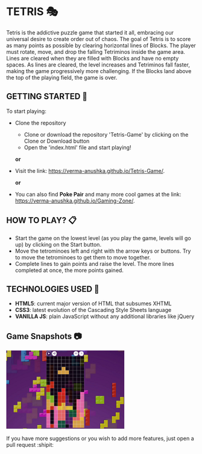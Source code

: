 
# TETRIS :performing_arts:
Tetris is the addictive puzzle game that started it all, embracing our universal desire to create order out of chaos. The goal of Tetris is to score as many points as possible by clearing horizontal lines of Blocks. The player must rotate, move, and drop the falling Tetriminos inside the game area. Lines are cleared when they are filled with Blocks and have no empty spaces. As lines are cleared, the level increases and Tetriminos fall faster, making the game progressively more challenging. If the Blocks land above the top of the playing field, the game is over.

## GETTING STARTED :pencil:
To start playing:
  - Clone the repository 
    - Clone or download the repository 'Tetris-Game' by clicking on the Clone or Download button
    - Open the 'index.html' file and start playing!
    
    **or**

  - Visit the link: https://verma-anushka.github.io/Tetris-Game/.

    **or**
  
- You can also find **Poke Pair** and many more cool games at the link: https://verma-anushka.github.io/Gaming-Zone/.


## HOW TO PLAY? :clipboard:
- Start the game on the lowest level (as you play the game, levels will go up) by clicking on the Start button.
- Move the tetrominoes left and right with the arrow keys or buttons. Try to move the tetrominoes to get them to move together.
- Complete lines to gain points and raise the level. The more lines completed at once, the more points gained.

## TECHNOLOGIES USED :speech_balloon:
- **HTML5**: current major version of HTML that subsumes XHTML
- **CSS3**: latest evolution of the Cascading Style Sheets language 
- **VANILLA JS**: plain JavaScript without any additional libraries like jQuery


## Game Snapshots :camera:
![Tetris Game](/images/tetris.PNG)

If you have more suggestions or you wish to add more features, just open a pull request :shipit:
